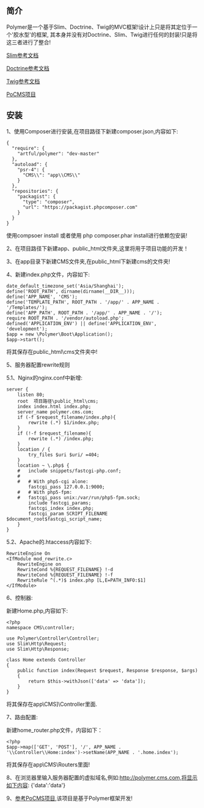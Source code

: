 ## 简介

Polymer是一个基于Slim、Doctrine、Twig的MVC框架!设计上只是将其定位于一个'胶水型'的框架,
其本身并没有对Doctrine、Slim、Twig进行任何的封装!只是将这三者进行了整合!

[Slim参考文档](https://www.slimframework.com/docs/)

[Doctrine参考文档](http://docs.doctrine-project.org/projects/doctrine-orm/en/latest/)

[Twig参考文档](https://twig.sensiolabs.org/doc/2.x/)

[PoCMS项目](https://github.com/macrofengye/PoCMS)

## 安装

1、使用Composer进行安装,在项目路径下新建composer.json,内容如下:

    {
      "require": {
        "artful/polymer": "dev-master"
      },
      "autoload": {
        "psr-4": {
          "CMS\\": "app\\CMS\\"
        }
      },
      "repositories": {
        "packagist": {
          "type": "composer",
          "url": "https://packagist.phpcomposer.com"
        }
      }
    }

使用compsoer install 或者使用 php composer.phar install进行依赖包安装!

2、在项目路径下新建app、public_html文件夹,这里将用于项目功能的开发！

3、在app目录下新建CMS文件夹,在public_html下新建cms的文件夹!

4、新建index.php文件，内容如下:

    date_default_timezone_set('Asia/Shanghai');
    define('ROOT_PATH', dirname(dirname(__DIR__)));
    define('APP_NAME', 'CMS');
    define('TEMPLATE_PATH', ROOT_PATH . '/app/' . APP_NAME . '/Templates/');
    define('APP_PATH', ROOT_PATH . '/app/' . APP_NAME . '/');
    require ROOT_PATH . '/vendor/autoload.php';
    defined('APPLICATION_ENV') || define('APPLICATION_ENV', 'development');
    $app = new \Polymer\Boot\Application();
    $app->start();
将其保存在public_html\cms文件夹中!

5、服务器配置rewrite规则

5.1、Nginx的nginx.conf中新增:

    server {
        listen 80;
        root  项目路径\public_html\cms;
        index index.html index.php;
        server_name polymer.cms.com;
        if (-f $request_filename/index.php){
            rewrite (.*) $1/index.php;
        }
        if (!-f $request_filename){
            rewrite (.*) /index.php;
        }
        location / {
            try_files $uri $uri/ =404;
        }
        location ~ \.php$ {
        #   include snippets/fastcgi-php.conf;
        #
        #   # With php5-cgi alone:
            fastcgi_pass 127.0.0.1:9000;
        #   # With php5-fpm:
        #   fastcgi_pass unix:/var/run/php5-fpm.sock;
            include fastcgi_params;
            fastcgi_index index.php;
            fastcgi_param SCRIPT_FILENAME $document_root$fastcgi_script_name;
        }
    }
    
5.2、Apache的.htaccess内容如下:

    RewriteEngine On
    <IfModule mod_rewrite.c> 
    	RewriteEngine on
    	RewriteCond %{REQUEST_FILENAME} !-d 
    	RewriteCond %{REQUEST_FILENAME} !-f 
    	RewriteRule ^(.*)$ index.php [L,E=PATH_INFO:$1]
    </IfModule>
    
6、控制器:

新建Home.php,内容如下:
    
    <?php
    namespace CMS\controller;
    
    use Polymer\Controller\Controller;
    use Slim\Http\Request;
    use Slim\Http\Response;
    
    class Home extends Controller
    {
        public function index(Request $request, Response $response, $args)
        {
            return $this->withJson(['data' => 'data']);
        }
    }
将其保存在app\CMS]\Controller里面.

7、路由配置:

新建home_router.php文件，内容如下：

    <?php
    $app->map(['GET', 'POST'], '/', APP_NAME . '\\Controller\\Home:index')->setName(APP_NAME . '.home.index');
将其保存在app\CMS\Routers里面!

8、在浏览器里输入服务器配置的虚拟域名,例如:http://polymer.cms.com,将显示如下内容:
{'data':'data'}


9、[参考PoCMS项目](https://github.com/macrofengye/PoCMS),该项目是基于Polymer框架开发!






    
